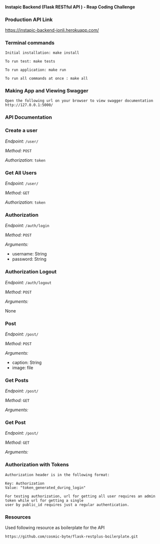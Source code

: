 #### Instapic Backend (Flask RESTful API ) - Reap Coding Challenge 

### Production API Link 
https://instapic-backend-jonli.herokuapp.com/

### Terminal commands

    Initial installation: make install

    To run test: make tests

    To run application: make run

    To run all commands at once : make all


### Making App and Viewing Swagger  ###


    Open the following url on your browser to view swagger documentation
    http://127.0.0.1:5000/


### API Documentation ###

### Create a user 

*Endpoint:* `/user/`

*Method:* `POST`

*Authorization*: `token`

### Get All Users

*Endpoint:* `/user/`

*Method:* `GET`

*Authorization*: `token`

### Authorization

*Endpoint:* `/auth/login`

*Method:* `POST`

*Arguments:*

* username: String 
* password: String

### Authorization Logout

*Endpoint:* `/auth/logout`

*Method:* `POST`

*Arguments:*

None

### Post 

*Endpoint:* `/post/`

*Method:* `POST`

*Arguments:*

* caption: String 
* image: file

### Get Posts 

*Endpoint:* `/post/`

*Method:* `GET`

*Arguments:*


### Get Post 

*Endpoint:* `/post/`

*Method:* `GET`

*Arguments:*










### Authorization with Tokens ###

    Authorization header is in the following format:

    Key: Authorization
    Value: "token_generated_during_login"

    For testing authorization, url for getting all user requires an admin token while url for getting a single
    user by public_id requires just a regular authentication.



### Resources
Used following resource as boilerplate for the API
```
https://github.com/cosmic-byte/flask-restplus-boilerplate.git
```
